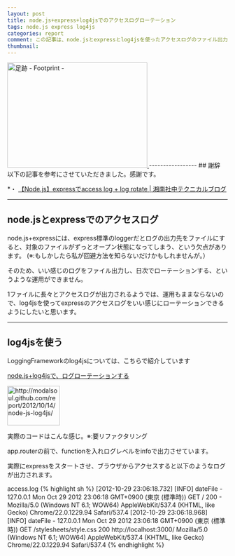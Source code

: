 ```yaml
---
layout: post
title: node.js+express+log4jsでのアクセスログローテーション
tags: node.js express log4js
categories: report
comment: この記事は、node.jsとexpressとlog4jsを使ったアクセスログのファイル出力とローテーションについてのメモ書きです。
thumbnail: 
---
```

<a href="http://www.flickr.com/photos/kuromatsunai/3024100752/" title="足跡 - Footprint - by kuromatsunai.info, on Flickr">
<img src="http://farm4.staticflickr.com/3272/3024100752_36c698bab8_n.jpg" width="320" height="240" alt="足跡 - Footprint -">
</a>
-----------------
## 謝辞
以下の記事を参考にさせていただきました。感謝です。


*・ [【Node.js】expressでaccess log + log rotate | 湘南社中テクニカルブログ](http://blog.shonanshachu.com/2012/10/nodejsexpressaccess-log-log-rotate.html)

<hr />

## node.jsとexpressでのアクセスログ

node.js+expressには、express標準のloggerだとログの出力先をファイルにすると、対象のファイルがずっとオープン状態になってしまう、という欠点があります。
(※:もしかしたら私が回避方法を知らないだけかもしれませんが。）

そのため、いい感じのログをファイル出力し、日次でローテーションする、というような運用ができません。

1ファイルに長々とアクセスログが出力されるようでは、運用もままならないので、log4jsを使ってexpressのアクセスログをいい感じにローテーションできるようにしたいと思います。

<hr />

## log4jsを使う

LoggingFrameworkのlog4jsについては、こちらで紹介しています

[node.js+log4jsで、ログローテーションする](http://modalsoul.github.com/report/2012/10/14/node-js-log4js/)

<a href="http://modalsoul.github.com/report/2012/10/14/node-js-log4js/">
<img title="Now Capturing..." src="http://capture.heartrails.com/120x90/cool?http://modalsoul.github.com/report/2012/10/14/node-js-log4js/" alt="http://modalsoul.github.com/report/2012/10/14/node-js-log4js/" width="120" height="90" />
</a>


実際のコードはこんな感じ。※:要リファクタリング
<script src="https://gist.github.com/3973839.js">
</script>
app.routerの前で、functionを入れログレベルをinfoで出力させています。



実際にexpressをスタートさせ、ブラウザからアクセスすると以下のようなログが出力されます。

access.log
{% highlight sh %}
[2012-10-29 23:06:18.732] [INFO] dateFile - 127.0.0.1	Mon Oct 29 2012 23:06:18 GMT+0900 (東京 (標準時))	GET	/	200	-	Mozilla/5.0 (Windows NT 6.1; WOW64) AppleWebKit/537.4 (KHTML, like Gecko) Chrome/22.0.1229.94 Safari/537.4
[2012-10-29 23:06:18.968] [INFO] dateFile - 127.0.0.1	Mon Oct 29 2012 23:06:18 GMT+0900 (東京 (標準時))	GET	/stylesheets/style.css	200	http://localhost:3000/	Mozilla/5.0 (Windows NT 6.1; WOW64) AppleWebKit/537.4 (KHTML, like Gecko) Chrome/22.0.1229.94 Safari/537.4
{% endhighlight %}



